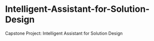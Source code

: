 # Intelligent-Assistant-for-Solution-Design
Capstone Project: Intelligent Assistant for Solution Design

